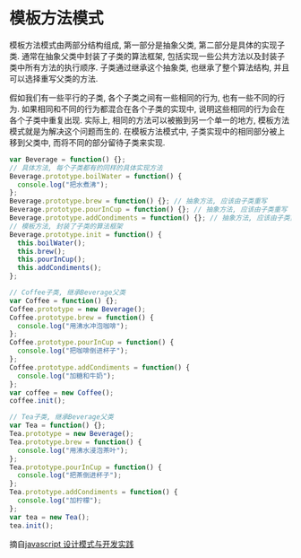 # 模板方法模式

模板方法模式由两部分结构组成, 第一部分是抽象父类, 第二部分是具体的实现子类. 通常在抽象父类中封装了子类的算法框架, 包括实现一些公共方法以及封装子类中所有方法的执行顺序. 子类通过继承这个抽象类, 也继承了整个算法结构, 并且可以选择重写父类的方法.

假如我们有一些平行的子类, 各个子类之间有一些相同的行为, 也有一些不同的行为. 如果相同和不同的行为都混合在各个子类的实现中, 说明这些相同的行为会在各个子类中重复出现. 实际上, 相同的方法可以被搬到另一个单一的地方, 模板方法模式就是为解决这个问题而生的. 在模板方法模式中, 子类实现中的相同部分被上移到父类中, 而将不同的部分留待子类来实现.

```javascript
var Beverage = function() {};
// 具体方法, 每个子类都有的同样的具体实现方法
Beverage.prototype.boilWater = function() {
  console.log("把水煮沸");
};
Beverage.prototype.brew = function() {}; // 抽象方法, 应该由子类重写
Beverage.prototype.pourInCup = function() {}; // 抽象方法, 应该由子类重写
Beverage.prototype.addCondiments = function() {}; // 抽象方法, 应该由子类重写
// 模板方法, 封装了子类的算法框架
Beverage.prototype.init = function() {
  this.boilWater();
  this.brew();
  this.pourInCup();
  this.addCondiments();
};

// Coffee子类, 继承Beverage父类
var Coffee = function() {};
Coffee.prototype = new Beverage();
Coffee.prototype.brew = function() {
  console.log("用沸水冲泡咖啡");
};
Coffee.prototype.pourInCup = function() {
  console.log("把咖啡倒进杯子");
};
Coffee.prototype.addCondiments = function() {
  console.log("加糖和牛奶");
};
var coffee = new Coffee();
coffee.init();

// Tea子类, 继承Beverage父类
var Tea = function() {};
Tea.prototype = new Beverage();
Tea.prototype.brew = function() {
  console.log("用沸水浸泡茶叶");
};
Tea.prototype.pourInCup = function() {
  console.log("把茶倒进杯子");
};
Tea.prototype.addCondiments = function() {
  console.log("加柠檬");
};
var tea = new Tea();
tea.init();
```

摘自[javascript 设计模式与开发实践](https://book.douban.com/subject/26382780/)
